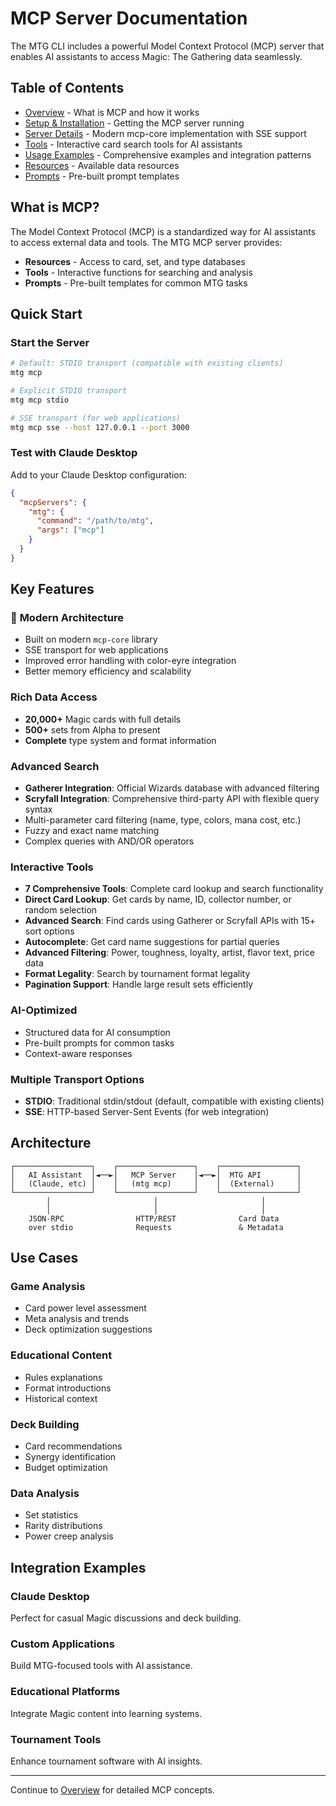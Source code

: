 # MCP Server Documentation

The MTG CLI includes a powerful Model Context Protocol (MCP) server that enables AI assistants to access Magic: The Gathering data seamlessly.

## Table of Contents

- [Overview](overview.md) - What is MCP and how it works
- [Setup & Installation](setup.md) - Getting the MCP server running
- [Server Details](./enhanced.md) - Modern mcp-core implementation with SSE support
- [Tools](tools.md) - Interactive card search tools for AI assistants
- [Usage Examples](examples.md) - Comprehensive examples and integration patterns
- [Resources](resources.md) - Available data resources
- [Prompts](prompts.md) - Pre-built prompt templates

## What is MCP?

The Model Context Protocol (MCP) is a standardized way for AI assistants to access external data and tools. The MTG MCP server provides:

- **Resources** - Access to card, set, and type databases
- **Tools** - Interactive functions for searching and analysis
- **Prompts** - Pre-built templates for common MTG tasks

## Quick Start

### Start the Server

```bash
# Default: STDIO transport (compatible with existing clients)
mtg mcp

# Explicit STDIO transport
mtg mcp stdio

# SSE transport (for web applications)
mtg mcp sse --host 127.0.0.1 --port 3000
```

### Test with Claude Desktop

Add to your Claude Desktop configuration:

```json
{
  "mcpServers": {
    "mtg": {
      "command": "/path/to/mtg",
      "args": ["mcp"]
    }
  }
}
```

## Key Features

### 🚀 **Modern Architecture**

- Built on modern `mcp-core` library
- SSE transport for web applications
- Improved error handling with color-eyre integration
- Better memory efficiency and scalability

### Rich Data Access

- **20,000+** Magic cards with full details
- **500+** sets from Alpha to present
- **Complete** type system and format information

### Advanced Search

- **Gatherer Integration**: Official Wizards database with advanced filtering
- **Scryfall Integration**: Comprehensive third-party API with flexible query syntax
- Multi-parameter card filtering (name, type, colors, mana cost, etc.)
- Fuzzy and exact name matching
- Complex queries with AND/OR operators

### Interactive Tools

- **7 Comprehensive Tools**: Complete card lookup and search functionality
- **Direct Card Lookup**: Get cards by name, ID, collector number, or random selection
- **Advanced Search**: Find cards using Gatherer or Scryfall APIs with 15+ sort options
- **Autocomplete**: Get card name suggestions for partial queries
- **Advanced Filtering**: Power, toughness, loyalty, artist, flavor text, price data
- **Format Legality**: Search by tournament format legality
- **Pagination Support**: Handle large result sets efficiently

### AI-Optimized

- Structured data for AI consumption
- Pre-built prompts for common tasks
- Context-aware responses

### Multiple Transport Options

- **STDIO**: Traditional stdin/stdout (default, compatible with existing clients)
- **SSE**: HTTP-based Server-Sent Events (for web integration)

## Architecture

```
┌─────────────────┐    ┌─────────────────┐    ┌─────────────────┐
│   AI Assistant  │◄──►│   MCP Server    │◄──►│  MTG API        │
│   (Claude, etc) │    │   (mtg mcp)     │    │  (External)     │
└─────────────────┘    └─────────────────┘    └─────────────────┘
        │                       │                       │
        │                       │                       │
    JSON-RPC                HTTP/REST              Card Data
    over stdio              Requests               & Metadata
```

## Use Cases

### Game Analysis

- Card power level assessment
- Meta analysis and trends
- Deck optimization suggestions

### Educational Content

- Rules explanations
- Format introductions
- Historical context

### Deck Building

- Card recommendations
- Synergy identification
- Budget optimization

### Data Analysis

- Set statistics
- Rarity distributions
- Power creep analysis

## Integration Examples

### Claude Desktop

Perfect for casual Magic discussions and deck building.

### Custom Applications

Build MTG-focused tools with AI assistance.

### Educational Platforms

Integrate Magic content into learning systems.

### Tournament Tools

Enhance tournament software with AI insights.

---

Continue to [Overview](./overview.md) for detailed MCP concepts.
